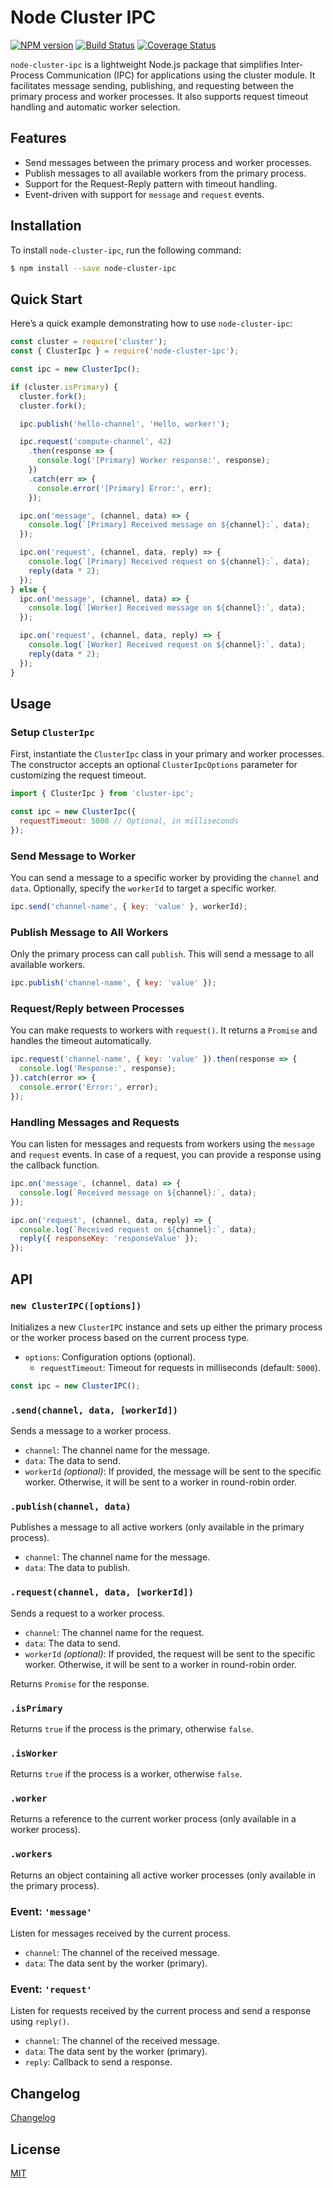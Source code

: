 # Node Cluster IPC

[![NPM version][npm-image]][npm-url]
[![Build Status][action-image]][action-url]
[![Coverage Status][codecov-image]][codecov-url]

`node-cluster-ipc` is a lightweight Node.js package that simplifies Inter-Process Communication (IPC) for applications using the cluster module. It facilitates message sending, publishing, and requesting between the primary process and worker processes. It also supports request timeout handling and automatic worker selection.

## Features

- Send messages between the primary process and worker processes.
- Publish messages to all available workers from the primary process.
- Support for the Request-Reply pattern with timeout handling.
- Event-driven with support for `message` and `request` events.

## Installation

To install `node-cluster-ipc`, run the following command:

```bash
$ npm install --save node-cluster-ipc
```

## Quick Start

Here’s a quick example demonstrating how to use `node-cluster-ipc`:

```js
const cluster = require('cluster');
const { ClusterIpc } = require('node-cluster-ipc');

const ipc = new ClusterIpc();

if (cluster.isPrimary) {
  cluster.fork();
  cluster.fork();

  ipc.publish('hello-channel', 'Hello, worker!');

  ipc.request('compute-channel', 42)
    .then(response => {
      console.log('[Primary] Worker response:', response);
    })
    .catch(err => {
      console.error('[Primary] Error:', err);
    });

  ipc.on('message', (channel, data) => {
    console.log(`[Primary] Received message on ${channel}:`, data);
  });

  ipc.on('request', (channel, data, reply) => {
    console.log(`[Primary] Received request on ${channel}:`, data);
    reply(data * 2);
  });
} else {
  ipc.on('message', (channel, data) => {
    console.log(`[Worker] Received message on ${channel}:`, data);
  });

  ipc.on('request', (channel, data, reply) => {
    console.log(`[Worker] Received request on ${channel}:`, data);
    reply(data * 2);
  });
}
```

## Usage

### Setup `ClusterIpc`

First, instantiate the `ClusterIpc` class in your primary and worker processes. The constructor accepts an optional `ClusterIpcOptions` parameter for customizing the request timeout.

```javascript
import { ClusterIpc } from 'cluster-ipc';

const ipc = new ClusterIpc({
  requestTimeout: 5000 // Optional, in milliseconds
});
```

### Send Message to Worker

You can send a message to a specific worker by providing the `channel` and `data`. Optionally, specify the `workerId` to target a specific worker.

```javascript
ipc.send('channel-name', { key: 'value' }, workerId);
```

### Publish Message to All Workers

Only the primary process can call `publish`. This will send a message to all available workers.

```javascript
ipc.publish('channel-name', { key: 'value' });
```

### Request/Reply between Processes

You can make requests to workers with `request()`. It returns a `Promise` and handles the timeout automatically.

```javascript
ipc.request('channel-name', { key: 'value' }).then(response => {
  console.log('Response:', response);
}).catch(error => {
  console.error('Error:', error);
});
```

### Handling Messages and Requests

You can listen for messages and requests from workers using the `message` and `request` events. In case of a request, you can provide a response using the callback function.

```javascript
ipc.on('message', (channel, data) => {
  console.log(`Received message on ${channel}:`, data);
});

ipc.on('request', (channel, data, reply) => {
  console.log(`Received request on ${channel}:`, data);
  reply({ responseKey: 'responseValue' });
});
```

## API

### `new ClusterIPC([options])`

Initializes a new `ClusterIPC` instance and sets up either the primary process or the worker process based on the current process type.

- `options`: Configuration options (optional).
  - `requestTimeout`: Timeout for requests in milliseconds (default: `5000`).

```js
const ipc = new ClusterIPC();
```

### `.send(channel, data, [workerId])`

Sends a message to a worker process.

- `channel`: The channel name for the message.
- `data`: The data to send.
- `workerId` *(optional)*: If provided, the message will be sent to the specific worker. Otherwise, it will be sent to a worker in round-robin order.

### `.publish(channel, data)`

Publishes a message to all active workers (only available in the primary process).

- `channel`: The channel name for the message.
- `data`: The data to publish.

### `.request(channel, data, [workerId])`

Sends a request to a worker process.

- `channel`: The channel name for the request.
- `data`: The data to send.
- `workerId` *(optional)*: If provided, the request will be sent to the specific worker. Otherwise, it will be sent to a worker in round-robin order.

Returns `Promise` for the response.

### `.isPrimary`

Returns `true` if the process is the primary, otherwise `false`.

### `.isWorker`

Returns `true` if the process is a worker, otherwise `false`.

### `.worker`

Returns a reference to the current worker process (only available in a worker process).

### `.workers`

Returns an object containing all active worker processes (only available in the primary process).

### Event: `'message'`

Listen for messages received by the current process.

- `channel`: The channel of the received message.
- `data`: The data sent by the worker (primary).

### Event: `'request'`

Listen for requests received by the current process and send a response using `reply()`.

- `channel`: The channel of the received message.
- `data`: The data sent by the worker (primary).
- `reply`: Callback to send a response.

## Changelog

[Changelog](CHANGELOG.md)

## License

[MIT](LICENSE)

[npm-image]: https://img.shields.io/npm/v/node-cluster-ipc.svg
[npm-url]: https://npmjs.com/package/node-cluster-ipc
[action-image]: https://img.shields.io/github/actions/workflow/status/chunkai1312/node-cluster-ipc/node.js.yml?branch=main
[action-url]: https://github.com/chunkai1312/node-cluster-ipc/actions/workflows/node.js.yml
[codecov-image]: https://img.shields.io/codecov/c/github/chunkai1312/node-cluster-ipc.svg
[codecov-url]: https://codecov.io/gh/chunkai1312/node-cluster-ipc
